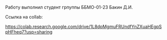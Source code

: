 Работу выполнил студент грпуппы ББМО-01-23 Бакин Д.И.

Ссылка на collab:

https://colab.research.google.com/drive/1L8dpMgmuFRUndfYnZXuaHEgpSpHFheq7?usp=sharing

